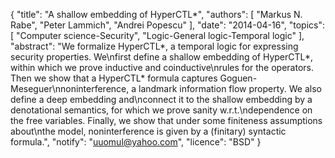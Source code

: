 {
    "title": "A shallow embedding of HyperCTL*",
    "authors": [
        "Markus N. Rabe",
        "Peter Lammich",
        "Andrei Popescu"
    ],
    "date": "2014-04-16",
    "topics": [
        "Computer science-Security",
        "Logic-General logic-Temporal logic"
    ],
    "abstract": "We formalize HyperCTL*, a temporal logic for expressing security properties. We\nfirst define a shallow embedding of HyperCTL*, within which we prove inductive and coinductive\nrules for the operators. Then we show that a HyperCTL* formula captures Goguen-Meseguer\nnoninterference, a landmark information flow property. We also define a deep embedding and\nconnect it to the shallow embedding by a denotational semantics, for which we prove sanity w.r.t.\ndependence on the free variables. Finally, we show that under some finiteness assumptions about\nthe model, noninterference is given by a (finitary) syntactic formula.",
    "notify": "uuomul@yahoo.com",
    "licence": "BSD"
}